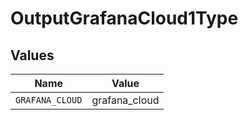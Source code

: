 # OutputGrafanaCloud1Type


## Values

| Name            | Value           |
| --------------- | --------------- |
| `GRAFANA_CLOUD` | grafana_cloud   |